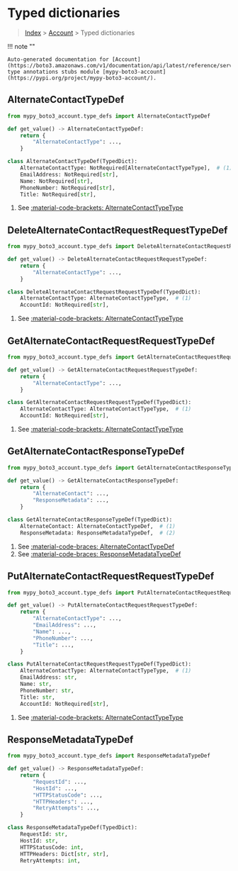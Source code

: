 # Typed dictionaries

> [Index](../README.md) > [Account](./README.md) > Typed dictionaries

!!! note ""

    Auto-generated documentation for [Account](https://boto3.amazonaws.com/v1/documentation/api/latest/reference/services/account.html#Account)
    type annotations stubs module [mypy-boto3-account](https://pypi.org/project/mypy-boto3-account/).

## AlternateContactTypeDef

```python title="Usage Example"
from mypy_boto3_account.type_defs import AlternateContactTypeDef

def get_value() -> AlternateContactTypeDef:
    return {
        "AlternateContactType": ...,
    }
```

```python title="Definition"
class AlternateContactTypeDef(TypedDict):
    AlternateContactType: NotRequired[AlternateContactTypeType],  # (1)
    EmailAddress: NotRequired[str],
    Name: NotRequired[str],
    PhoneNumber: NotRequired[str],
    Title: NotRequired[str],
```

1. See [:material-code-brackets: AlternateContactTypeType](./literals.md#alternatecontacttypetype) 
## DeleteAlternateContactRequestRequestTypeDef

```python title="Usage Example"
from mypy_boto3_account.type_defs import DeleteAlternateContactRequestRequestTypeDef

def get_value() -> DeleteAlternateContactRequestRequestTypeDef:
    return {
        "AlternateContactType": ...,
    }
```

```python title="Definition"
class DeleteAlternateContactRequestRequestTypeDef(TypedDict):
    AlternateContactType: AlternateContactTypeType,  # (1)
    AccountId: NotRequired[str],
```

1. See [:material-code-brackets: AlternateContactTypeType](./literals.md#alternatecontacttypetype) 
## GetAlternateContactRequestRequestTypeDef

```python title="Usage Example"
from mypy_boto3_account.type_defs import GetAlternateContactRequestRequestTypeDef

def get_value() -> GetAlternateContactRequestRequestTypeDef:
    return {
        "AlternateContactType": ...,
    }
```

```python title="Definition"
class GetAlternateContactRequestRequestTypeDef(TypedDict):
    AlternateContactType: AlternateContactTypeType,  # (1)
    AccountId: NotRequired[str],
```

1. See [:material-code-brackets: AlternateContactTypeType](./literals.md#alternatecontacttypetype) 
## GetAlternateContactResponseTypeDef

```python title="Usage Example"
from mypy_boto3_account.type_defs import GetAlternateContactResponseTypeDef

def get_value() -> GetAlternateContactResponseTypeDef:
    return {
        "AlternateContact": ...,
        "ResponseMetadata": ...,
    }
```

```python title="Definition"
class GetAlternateContactResponseTypeDef(TypedDict):
    AlternateContact: AlternateContactTypeDef,  # (1)
    ResponseMetadata: ResponseMetadataTypeDef,  # (2)
```

1. See [:material-code-braces: AlternateContactTypeDef](./type_defs.md#alternatecontacttypedef) 
2. See [:material-code-braces: ResponseMetadataTypeDef](./type_defs.md#responsemetadatatypedef) 
## PutAlternateContactRequestRequestTypeDef

```python title="Usage Example"
from mypy_boto3_account.type_defs import PutAlternateContactRequestRequestTypeDef

def get_value() -> PutAlternateContactRequestRequestTypeDef:
    return {
        "AlternateContactType": ...,
        "EmailAddress": ...,
        "Name": ...,
        "PhoneNumber": ...,
        "Title": ...,
    }
```

```python title="Definition"
class PutAlternateContactRequestRequestTypeDef(TypedDict):
    AlternateContactType: AlternateContactTypeType,  # (1)
    EmailAddress: str,
    Name: str,
    PhoneNumber: str,
    Title: str,
    AccountId: NotRequired[str],
```

1. See [:material-code-brackets: AlternateContactTypeType](./literals.md#alternatecontacttypetype) 
## ResponseMetadataTypeDef

```python title="Usage Example"
from mypy_boto3_account.type_defs import ResponseMetadataTypeDef

def get_value() -> ResponseMetadataTypeDef:
    return {
        "RequestId": ...,
        "HostId": ...,
        "HTTPStatusCode": ...,
        "HTTPHeaders": ...,
        "RetryAttempts": ...,
    }
```

```python title="Definition"
class ResponseMetadataTypeDef(TypedDict):
    RequestId: str,
    HostId: str,
    HTTPStatusCode: int,
    HTTPHeaders: Dict[str, str],
    RetryAttempts: int,
```

